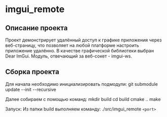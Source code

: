 # imgui_remote

## Описание проекта  

  Проект демонстрирует удалённый доступ к графике приложения через веб-страницу, что позволяет на любой платформе настроить приложение удалённо.
В качестве графической библиотеки выбран Dear ImGui. Модуль, отвечающий за веб-сокет - imgui-ws.

## Сборка проекта

Для начала необходимо инициализировать подмодули:
git submodule update --init --recursive

Далее собираем с помощью команд:
mkdir build
cd build
cmake ..
make

Запуск:
Из папки build выполняем команду: ./src/imgui_remote `<port>`
